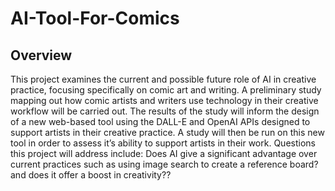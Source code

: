 # AI-Tool-For-Comics
## Overview
This project examines the current and possible future role of AI in creative practice, focusing specifically on comic art and writing. A preliminary study mapping out how comic artists and writers use technology in their creative workflow will be carried out. The results of the study will inform the design of a new web-based tool using the DALL-E and OpenAI APIs designed to support artists in their creative practice. A study will then be run on this new tool in order to assess it’s ability to support artists in their work. Questions this project will address include: Does AI give a significant advantage over current practices such as using image search to create a reference board? and does it offer a boost in creativity??
